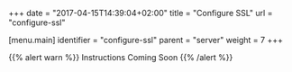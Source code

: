 +++
date = "2017-04-15T14:39:04+02:00"
title = "Configure SSL"
url = "configure-ssl"

[menu.main]
  identifier = "configure-ssl"
  parent = "server"
  weight = 7
+++

{{% alert warn %}}
Instructions Coming Soon
{{% /alert %}}
